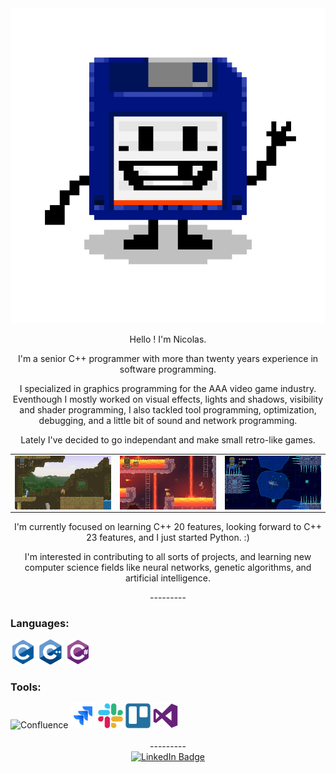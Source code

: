 <div id="header" align="center">
  <img src="https://github.com/njuspin/njuspin/blob/main/GitProfile_512.png">
</div>

<div id="description1" align="center">
  <p>Hello ! I'm Nicolas.</p>
  <p>I'm a senior C++ programmer with more than twenty years experience in software programming.</p>
  <p>I specialized in graphics programming for the AAA video game industry. Eventhough I mostly worked on visual effects, lights and shadows, visibility and shader programming, I also tackled tool programming, optimization, debugging, and a little bit of sound and network programming.</p>
  <p>Lately I've decided to go independant and make small retro-like games.</p>
</div>
<div id="thumbnails" align="center">
  <table>
  <tr>
    <td><img src="https://github.com/njuspin/njuspin/blob/main/GitProfile_Thumb01.png" width="320" align="left"></td>
    <td><img src="https://github.com/njuspin/njuspin/blob/main/GitProfile_Thumb02.png" width="320" align="center"></td>
    <td><img src="https://github.com/njuspin/njuspin/blob/main/GitProfile_Thumb03.png" width="320" align="right"></td>
  </tr>
  </table>
</div>
<div id="description2" align="center">
  <p>I'm currently focused on learning C++ 20 features, looking forward to C++ 23 features, and I just started Python. :)</p>
  <p>I'm interested in contributing to all sorts of projects, and learning new computer science fields like neural networks, genetic algorithms, and artificial intelligence.</p>
</div>

<div align="center">
---------
</div>

### Languages:
<div id="lang-icons">
  <img src="https://github.com/devicons/devicon/blob/master/icons/c/c-original.svg" title="C" alt="C" width="40" height="40">
  <img src="https://github.com/devicons/devicon/blob/master/icons/cplusplus/cplusplus-original.svg" title="C++" alt="C++" width="40" height="40">
  <img src="https://github.com/devicons/devicon/blob/master/icons/csharp/csharp-original.svg" title="C#" alt="C#" width="40" height="40">
</div>
    
### Tools:
<div id="tools-icons">
  <img src="confluence-original-wordmark.svg" title="Confluence" alt="Confluence" width="50">
  <img src="https://github.com/devicons/devicon/blob/master/icons/jira/jira-original.svg" title="Jira" alt="Jira" width="40" height="40">
  <img src="https://github.com/devicons/devicon/blob/master/icons/slack/slack-original.svg" title="Slack" alt="Slack" width="40" height="40">
  <img src="https://github.com/devicons/devicon/blob/master/icons/trello/trello-plain.svg" title="Trello" alt="Trello" width="40" height="40">
  <img src="https://github.com/devicons/devicon/blob/master/icons/visualstudio/visualstudio-plain.svg" title="VisualStudio" alt="VisualStudio" width="40" height="40">
</div>

<div align="center">
<br>---------
</div>

<div align="center">
  <a href="https://www.linkedin.com/in/nicolas-juspin-6b139839">
    <img src="https://img.shields.io/badge/LinkedIn-blue?logo=linkedin&logoColor=white" alt="LinkedIn Badge">
  </a>
</div>

